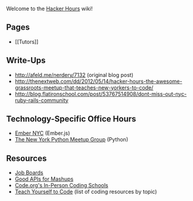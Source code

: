 Welcome to the [Hacker Hours](http://hackerhours.org/) wiki!

## Pages

* [[Tutors]]

## Write-Ups

* http://afeld.me/nerdery/7132 (original blog post)
* http://thenextweb.com/dd/2012/05/14/hacker-hours-the-awesome-grassroots-meetup-that-teaches-new-yorkers-to-code/
* http://blog.flatironschool.com/post/53767514908/dont-miss-out-nyc-ruby-rails-community

## Technology-Specific Office Hours

* [Ember NYC](http://www.meetup.com/EmberJS-NYC/) (Ember.js)
* [The New York Python Meetup Group](http://www.meetup.com/nycpython/) (Python)

## Resources

* [Job Boards](https://gist.github.com/afeld/5201086)
* [Good APIs for Mashups](https://gist.github.com/afeld/4952991)
* [Code.org's In-Person Coding Schools](http://aws.code.org/search)
* [Teach Yourself to Code](http://teachyourselftocode.com/) (list of coding resources by topic)